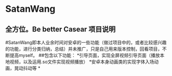 # SatanWang
全方位。Be  better Casear
项目说明
-------
#SatanWang即本人业余时间对安卓的一些功能（做过项目中的，或者比较感兴趣的功能，进行分类归纳，总结）并未推广，只是自己用来版本控制，回看项目，不断提高myself。
##包含以下功能：
*引导页面，实现全屏视频引导页面（播放本地视频，以及运用.so文件实现视频播放）
*安卓本身动画类的实现字体入场动画，晃动抖动等
*
